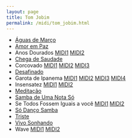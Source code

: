 ```yaml
---
layout: page
title: Tom Jobim
permalink: /midi/tom_jobim.html
---
```


* [Águas de Março](http://www.victor3d.com.br/midi/Aguamar.mid)
* [Amor em Paz](http://www.victor3d.com.br/midi/Amorpaz.mid)
* Anos Dourados    [MIDI1](http://www.victor3d.com.br/midi/Anos_Dourados-1.mid) [MIDI2](http://www.victor3d.com.br/midi/Anos_Dourados-2.mid)
* [Chega de Saudade](http://www.victor3d.com.br/midi/Chega_de_Saudade-1.mid)
* Corcovado    [MIDI1](http://www.victor3d.com.br/midi/Corcovado-1.mid) [MIDI2](http://www.victor3d.com.br/midi/Corcovado-2.mid) [MIDI3](http://www.victor3d.com.br/midi/Corcovado-3.mid)
* [Desafinado](http://www.victor3d.com.br/midi/Desafinado-1.mid)
* Garota de Ipanema    [MIDI1](http://www.victor3d.com.br/midi/Garota_de_Ipanema-1.mid) [MIDI2](http://www.victor3d.com.br/midi/Garota_de_Ipanema-2.mid) [MIDI3](http://www.victor3d.com.br/midi/Garota_de_Ipanema-3.mid) [MIDI4](http://www.victor3d.com.br/midi/Garota_de_Ipanema-4.mid)
* Insensatez    [MIDI1](http://www.victor3d.com.br/midi/Insensatez-1.mid) [MIDI2](http://www.victor3d.com.br/midi/Insensatez-2.mid)
* [Meditação](http://www.victor3d.com.br/midi/Meditacao-1.mid)
* [Samba de Uma Nota Só](http://www.victor3d.com.br/midi/Samba_de_Uma_Nota_So-1.mid)
* Se Todos Fossem Iguais a você    [MIDI1](http://www.victor3d.com.br/midi/Se_Todos_Fossem_Iguais_a_Voce-1.mid) [MIDI2](http://www.victor3d.com.br/midi/Se_Todos_Fossem_Iguais_a_Voce-2.mid)
* [Só Danço Samba](http://www.victor3d.com.br/midi/Sodanco.mid)
* [Triste](http://www.victor3d.com.br/midi/Triste-1.mid)
* [Vivo Sonhando](http://www.victor3d.com.br/midi/Vivosonh.mid)
* Wave    [MIDI1](http://www.victor3d.com.br/midi/Wave-1.mid) [MIDI2](http://www.victor3d.com.br/midi/Wave-2.mid)
